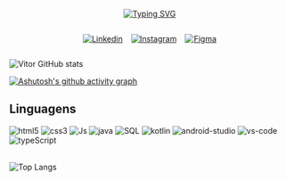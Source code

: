 <div style="width: 100%; display: flex; justify-content: center">

[![Typing SVG](https://readme-typing-svg.demolab.com?font=Rubik&letterSpacing=-1px&duration=3000&pause=300&color=9A3EF7FF&center=true&width=435&lines=Ol%C3%A1%2C+seja+bem+vindo(a)%2C+meu+nome+%C3%A9+Vitor;Esse+%C3%A9+meu+Github)](https://git.io/typing-svg)

</div>

<div style="width: 100%; display: flex; justify-content: center; gap: 15px">

[![Linkedin](https://img.shields.io/badge/LinkedIn-9A3EF7?style=for-the-badge&logo=linkedin&logoColor=white)](https://www.linkedin.com/in/vitor-paes-kolle-2bb08a30b/)

[![Instagram](https://img.shields.io/badge/Instagram-9A3EF7?style=for-the-badge&logo=instagram&logoColor=white)](https://www.instagram.com/vitorkolle/)

[![Figma](https://img.shields.io/badge/Figma-9A3EF7?style=for-the-badge&logo=figma&logoColor=white)](https://www.figma.com/files/user/1201643014433847388?fuid=1201643014433847388)

</div>

![Vitor GitHub stats](https://github-readme-stats.vercel.app/api?username=vitorkolle&show_icons=true&theme=tokyonight)

[![Ashutosh's github activity graph](https://github-readme-activity-graph.vercel.app/graph?username=Vitorkolle&theme=tokyo-night)](https://github.com/ashutosh00710/github-readme-activity-graph)
## Linguagens
<div>
<img src = "https://img.shields.io/badge/HTML5-E34F26?style=for-the-badge&logo=html5&logoColor=white" alt = "html5">
<img src = "https://img.shields.io/badge/CSS3-1572B6?style=for-the-badge&logo=css3&logoColor=white" alt = "css3">
<img src = "https://img.shields.io/badge/JavaScript-323330?style=for-the-badge&logo=javascript&logoColor=F7DF1E" alt = "Js">
<img src = "https://img.shields.io/badge/Java-ED8B00?style=for-the-badge&logo=openjdk&logoColor=white" alt = "java">
<img src = "https://img.shields.io/badge/MySQL-00000F?style=for-the-badge&logo=mysql&logoColor=white" alt = "SQL">
<img src = "https://img.shields.io/badge/Kotlin-0095D5?&style=for-the-badge&logo=kotlin&logoColor=white" alt = "kotlin">
<img src = "https://img.shields.io/badge/Android_Studio-3DDC84?style=for-the-badge&logo=android-studio&logoColor=white" alt = "android-studio">
 <img src = "https://img.shields.io/badge/Visual_Studio_Code-0078D4?style=for-the-badge&logo=visual%20studio%20code&logoColor=white" alt = "vs-code"> 
<img src = "https://img.shields.io/badge/TypeScript-007ACC?style=for-the-badge&logo=typescript&logoColor=white" alt = "typeScript">
</div>
<br>

![Top Langs](https://github-readme-stats.vercel.app/api/top-langs/?username=vitorkolle&layout=compact&theme=tokyonight)

<br>
